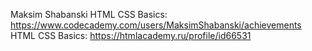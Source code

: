 Maksim Shabanski
HTML CSS Basics: https://www.codecademy.com/users/MaksimShabanski/achievements
HTML CSS Basics: https://htmlacademy.ru/profile/id66531